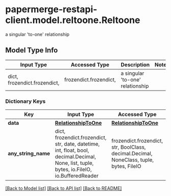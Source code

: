 # papermerge-restapi-client.model.reltoone.Reltoone

a singular 'to-one' relationship

## Model Type Info
Input Type | Accessed Type | Description | Notes
------------ | ------------- | ------------- | -------------
dict, frozendict.frozendict,  | frozendict.frozendict,  | a singular &#x27;to-one&#x27; relationship | 

### Dictionary Keys
Key | Input Type | Accessed Type | Description | Notes
------------ | ------------- | ------------- | ------------- | -------------
**data** | [**RelationshipToOne**](RelationshipToOne.md) | [**RelationshipToOne**](RelationshipToOne.md) |  | [optional] 
**any_string_name** | dict, frozendict.frozendict, str, date, datetime, int, float, bool, decimal.Decimal, None, list, tuple, bytes, io.FileIO, io.BufferedReader | frozendict.frozendict, str, BoolClass, decimal.Decimal, NoneClass, tuple, bytes, FileIO | any string name can be used but the value must be the correct type | [optional]

[[Back to Model list]](../../README.md#documentation-for-models) [[Back to API list]](../../README.md#documentation-for-api-endpoints) [[Back to README]](../../README.md)

